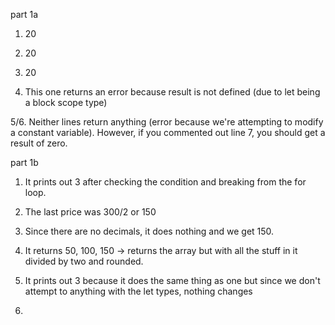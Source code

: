 part 1a

1. 20

2. 20

3. 20

4. This one returns an error because result is not defined (due to let being a block scope type)

5/6. Neither lines return anything (error because we're attempting to modify a constant variable). 
However, if you commented out line 7, you should get a result of zero.

part 1b

1. It prints out 3 after checking the condition and breaking from the for loop.

2. The last price was 300/2 or 150

3. Since there are no decimals, it does nothing and we get 150.

4. It returns 50, 100, 150 -> returns the array but with all the stuff in it divided by two and rounded.

5. It prints out 3 because it does the same thing as one but since we don't attempt to anything with the let types, nothing changes

6. 


